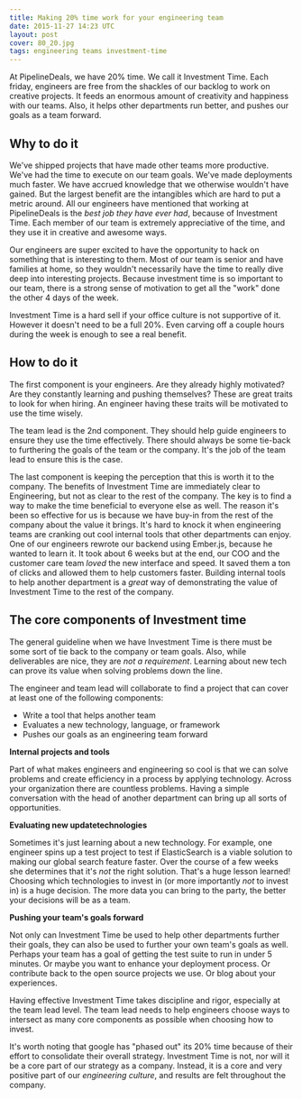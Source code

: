 ```yaml
---
title: Making 20% time work for your engineering team
date: 2015-11-27 14:23 UTC
layout: post
cover: 80_20.jpg
tags: engineering teams investment-time
---
```


At PipelineDeals, we have 20% time.  We call it Investment Time.  Each friday, engineers are free from the shackles of our backlog to work on creative projects.  It feeds an enormous amount of creativity and happiness with our teams. Also, it helps other departments run better, and pushes our goals as a team forward.

<!--more-->

## Why to do it

We've shipped projects that have made other teams more productive.  We've had the time to execute on our team goals.  We've made deployments much faster.  We have accrued knowledge that we otherwise wouldn't have gained.  But the largest benefit are the intangibles which are hard to put a metric around.  All our engineers have mentioned that working at PipelineDeals is the *best job they have ever had*, because of Investment Time.  Each member of our team is extremely appreciative of the time, and they use it in creative and awesome ways.

Our engineers are super excited to have the opportunity to hack on something that is interesting to them.  Most of our team is senior and have families at home, so they wouldn't necessarily have the time to really dive deep into interesting projects.  Because investment time is so important to our team, there is a strong sense of motivation to get all the "work" done the other 4 days of the week.

Investment Time is a hard sell if your office culture is not supportive of it.  However it doesn't need to be a full 20%.  Even carving off a couple hours during the week is enough to see a real benefit.

## How to do it

The first component is your engineers.  Are they already highly motivated?  Are they constantly learning and pushing themselves?  These are great traits to look for when hiring.  An engineer having these traits will be motivated to use the time wisely.

The team lead is the 2nd component.  They should help guide engineers to ensure they use the time effectively.  There should always be some tie-back to furthering the goals of the team or the company.  It's the job of the team lead to ensure this is the case.

The last component is keeping the perception that this is worth it to the company.  The benefits of Investment Time are immediately clear to Engineering, but not as clear to the rest of the company.  The key is to find a way to make the time beneficial to everyone else as well.  The reason it's been so effective for us is because we have buy-in from the rest of the company about the value it brings.  It's hard to knock it when engineering teams are cranking out cool internal tools that other departments can enjoy. One of our engineers rewrote our backend using Ember.js, because he wanted to learn it.  It took about 6 weeks but at the end, our COO and the customer care team *loved* the new interface and  speed.  It saved them a ton of clicks and allowed them to help customers faster.  Building internal tools to help another department is a *great* way of demonstrating the value of Investment Time to the rest of the company.

## The core components of Investment time

The general guideline when we have Investment Time is there must be some sort of tie back to the company or team goals.  Also, while deliverables are nice, they are *not a requirement*.  Learning about new tech can prove its value when solving problems down the line.

The engineer and team lead will collaborate to find a project that can cover at least one of the following components:

* Write a tool that helps another team
* Evaluates a new technology, language, or framework
* Pushes our goals as an engineering team forward

**Internal projects and tools**

Part of what makes engineers and engineering so cool is that we can solve problems and create efficiency in a process by applying technology.  Across your organization there are countless problems.  Having a simple conversation with the head of another department can bring up all sorts of opportunities.

**Evaluating new updatetechnologies**

Sometimes it's just learning about a new technology.  For example, one engineer spins up a test project to test if ElasticSearch is a viable solution to making our global search feature faster. Over the course of a few weeks she determines that it's *not* the right solution.  That's a huge lesson learned!  Choosing which technologies to invest in (or more importantly *not* to invest in) is a huge decision.  The more data you can bring to the party, the better your decisions will be as a team.

**Pushing your team's goals forward**

Not only can Investment Time be used to help other departments further their goals, they can also be used to further your own team's goals as well. Perhaps your team has a goal of getting the test suite to run in under 5 minutes.  Or maybe you want to enhance your deployment process.  Or contribute back to the open source projects we use.  Or blog about your experiences.

Having effective Investment Time takes discipline and rigor, especially at the team lead level.  The team lead needs to help engineers choose ways to intersect as many core components as possible when choosing how to invest.

It's worth noting that google has "phased out" its 20% time because of their effort to consolidate their overall strategy.  Investment Time is not, nor will it be a core part of our strategy as a company.  Instead, it is a core and very positive part of our *engineering culture*, and results are felt throughout the company.

